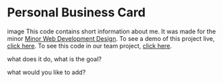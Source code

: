 # Personal Business Card
image
This code contains short information about me. It was made for the minor [Minor Web Development Design](https://minoren.mijnhva.nl/2020-2021/web-design-and-development). To see a demo of this project live, [click here](https://injumichorius.github.io/PersonalBusinessCard). To see this code in our team project, [click here](stanbankras.github.io/r2d2-team-b/index.html).

what does it do, what is the goal?

what would you like to add?
